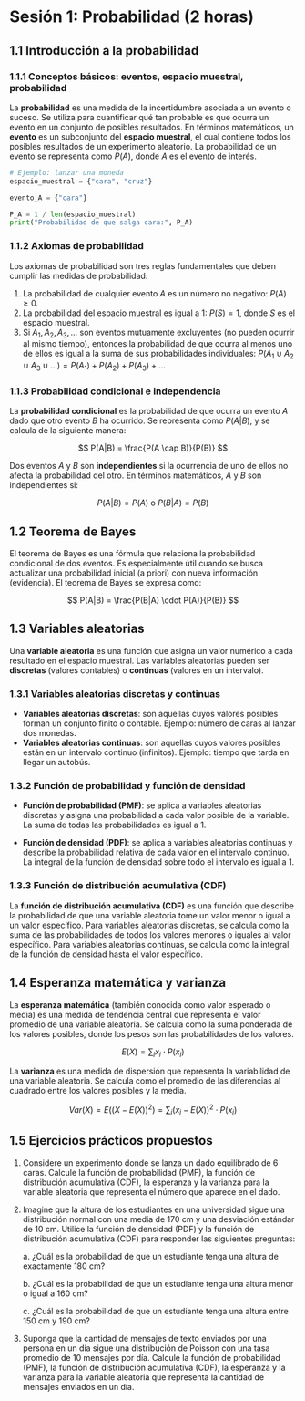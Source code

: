 # Sesión 1: Probabilidad (2 horas)

## 1.1 Introducción a la probabilidad

### 1.1.1 Conceptos básicos: eventos, espacio muestral, probabilidad

La **probabilidad** es una medida de la incertidumbre asociada a un evento o suceso. Se utiliza para cuantificar qué tan probable es que ocurra un evento en un conjunto de posibles resultados. En términos matemáticos, un **evento** es un subconjunto del **espacio muestral**, el cual contiene todos los posibles resultados de un experimento aleatorio. La probabilidad de un evento se representa como $P(A)$, donde $A$ es el evento de interés.

```python
# Ejemplo: lanzar una moneda
espacio_muestral = {"cara", "cruz"}

evento_A = {"cara"}

P_A = 1 / len(espacio_muestral)
print("Probabilidad de que salga cara:", P_A)
```

### 1.1.2 Axiomas de probabilidad

Los axiomas de probabilidad son tres reglas fundamentales que deben cumplir las medidas de probabilidad:

1. La probabilidad de cualquier evento $A$ es un número no negativo: $P(A) \ge 0$.
2. La probabilidad del espacio muestral es igual a 1: $P(S) = 1$, donde $S$ es el espacio muestral.
3. Si $A_1, A_2, A_3, ...$ son eventos mutuamente excluyentes (no pueden ocurrir al mismo tiempo), entonces la probabilidad de que ocurra al menos uno de ellos es igual a la suma de sus probabilidades individuales: $P(A_1 \cup A_2 \cup A_3 \cup ...) = P(A_1) + P(A_2) + P(A_3) + ...$

### 1.1.3 Probabilidad condicional e independencia

La **probabilidad condicional** es la probabilidad de que ocurra un evento $A$ dado que otro evento $B$ ha ocurrido. Se representa como $P(A|B)$, y se calcula de la siguiente manera:

$$
P(A|B) = \frac{P(A \cap B)}{P(B)}
$$

Dos eventos $A$ y $B$ son **independientes** si la ocurrencia de uno de ellos no afecta la probabilidad del otro. En términos matemáticos, $A$ y $B$ son independientes si:

$$
P(A|B) = P(A) \text{ o } P(B|A) = P(B)
$$

## 1.2 Teorema de Bayes

El teorema de Bayes es una fórmula que relaciona la probabilidad condicional de dos eventos. Es especialmente útil cuando se busca actualizar una probabilidad inicial (a priori) con nueva información (evidencia). El teorema de Bayes se expresa como:

$$
P(A|B) = \frac{P(B|A) \cdot P(A)}{P(B)}
$$

## 1.3 Variables aleatorias

Una **variable aleatoria** es una función que asigna un valor numérico a cada resultado en el espacio muestral. Las variables aleatorias pueden ser **discretas** (valores contables) o **continuas** (valores en un intervalo).

### 1.3.1 Variables aleatorias discretas y continuas

- **Variables aleatorias discretas**: son aquellas cuyos valores posibles forman un conjunto finito o contable. Ejemplo: número de caras al lanzar dos monedas.
- **Variables aleatorias continuas**: son aquellas cuyos valores posibles están en un intervalo continuo (infinitos). Ejemplo: tiempo que tarda en llegar un autobús.

### 1.3.2 Función de probabilidad y función de densidad

- **Función de probabilidad (PMF)**: se aplica a variables aleatorias discretas y asigna una probabilidad a cada valor posible de la variable. La suma de todas las probabilidades es igual a 1.

- **Función de densidad (PDF)**: se aplica a variables aleatorias continuas y describe la probabilidad relativa de cada valor en el intervalo continuo. La integral de la función de densidad sobre todo el intervalo es igual a 1.

### 1.3.3 Función de distribución acumulativa (CDF)

La **función de distribución acumulativa (CDF)** es una función que describe la probabilidad de que una variable aleatoria tome un valor menor o igual a un valor específico. Para variables aleatorias discretas, se calcula como la suma de las probabilidades de todos los valores menores o iguales al valor específico. Para variables aleatorias continuas, se calcula como la integral de la función de densidad hasta el valor específico.

## 1.4 Esperanza matemática y varianza

La **esperanza matemática** (también conocida como valor esperado o media) es una medida de tendencia central que representa el valor promedio de una variable aleatoria. Se calcula como la suma ponderada de los valores posibles, donde los pesos son las probabilidades de los valores.

$$
E(X) = \sum_{i} x_i \cdot P(x_i)
$$

La **varianza** es una medida de dispersión que representa la variabilidad de una variable aleatoria. Se calcula como el promedio de las diferencias al cuadrado entre los valores posibles y la media.

$$
Var(X) = E((X - E(X))^2) = \sum_{i} (x_i - E(X))^2 \cdot P(x_i)
$$

## 1.5 Ejercicios prácticos propuestos

1. Considere un experimento donde se lanza un dado equilibrado de 6 caras. Calcule la función de probabilidad (PMF), la función de distribución acumulativa (CDF), la esperanza y la varianza para la variable aleatoria que representa el número que aparece en el dado.

2. Imagine que la altura de los estudiantes en una universidad sigue una distribución normal con una media de 170 cm y una desviación estándar de 10 cm. Utilice la función de densidad (PDF) y la función de distribución acumulativa (CDF) para responder las siguientes preguntas:

   a. ¿Cuál es la probabilidad de que un estudiante tenga una altura de exactamente 180 cm?
   
   b. ¿Cuál es la probabilidad de que un estudiante tenga una altura menor o igual a 160 cm?
   
   c. ¿Cuál es la probabilidad de que un estudiante tenga una altura entre 150 cm y 190 cm?

3. Suponga que la cantidad de mensajes de texto enviados por una persona en un día sigue una distribución de Poisson con una tasa promedio de 10 mensajes por día. Calcule la función de probabilidad (PMF), la función de distribución acumulativa (CDF), la esperanza y la varianza para la variable aleatoria que representa la cantidad de mensajes enviados en un día.